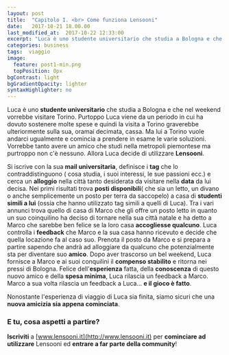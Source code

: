 ```yaml
---
layout: post
title:  "Capitolo I. <br> Come funziona Lensooni"
date:   2017-10-21 18.00.00
last_modified_at:  2017-10-22 12:33:00
excerpt: "Luca è uno studente universitario che studia a Bologna e che nel weekend..."
categories: business
tags:  viaggio
image:
  feature: post1-min.png
  topPosition: 0px
bgContrast: light
bgGradientOpacity: lighter
syntaxHighlighter: no
---
```



Luca è uno **studente universitario** che studia a Bologna e che nel weekend vorrebbe visitare Torino. Purtoppo Luca viene da un periodo in cui ha dovuto sostenere molte spese e quindi la visita a Torino graverebbe ulteriormente sulla sua, oramai decimata, cassa. Ma lui a Torino vuole andarci ugualmente e comincia a prendere in esame le varie soluzioni. Vorrebbe tanto avere un amico che studi nella metropoli piemontese ma purtroppo non c'è nessuno. Allora Luca decide di utilizzare **Lensooni**.

<div class="img_1 img_1--fullContainer img--Leading" style="background-image: url(./assets/images/post1_new.png);"></div>

Si iscrive con la sua **mail universitaria**, definisce i **tag** che lo contraddistinguono ( cosa studia, i suoi interessi, le sue passioni ecc.) e cerca un **alloggio** nella città tanto desiderata da visitare nella **data** da lui decisa. Nei primi risultati trova **posti disponibili**( che sia un letto, un divano o anche semplicemente un posto per terra da saccopelo) a casa di **studenti simili a lui** (ossia che hanno utilizzato tag simili a quelli di Luca).
Tra i vari annunci trova quello di casa di Marco che gli offre un posto letto in quanto un suo coinquilino ha deciso di tornare nella sua città natale e ha detto a Marco che sarebbe ben felice se la loro casa **accogliesse qualcuno**. Luca controlla i **feedback** che Marco e la sua casa hanno ricevuto e decide che quella locazione fa al caso suo. Prenota il posto da Marco e si prepara a partire sapendo che andrà ad alloggiare da qualcuno che potenzialmente sta per diventare suo **amico**. Dopo aver trascorso un bel weekend, Luca fornisce a Marco e ai suoi conquilini il **compenso stabilito** e ritorna nei pressi di Bologna. Felice dell'**esperienza** fatta, della **conoscenza** di questo nuovo amico e della **spesa minima**, Luca rilascia un feedback a Marco. Marco a sua volta rilascia un feedback a Luca... **e il gioco è fatto**.


Nonostante l'esperienza di viaggio di Luca sia finita, siamo sicuri che una **nuova amicizia sia appena cominciata**.

### E tu, cosa aspetti a partire?  

**Iscriviti** a [www.lensooni.it](http://www.lensooni.it) per **cominciare ad utilizzare** Lensooni ed **entrare a far parte della community**!
